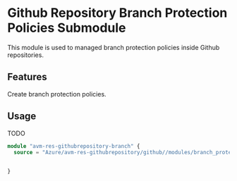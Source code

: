 # Github Repository Branch Protection Policies Submodule

This module is used to managed branch protection policies inside Github repositories.

## Features

Create branch protection policies.

## Usage

TODO

```terraform
module "avm-res-githubrepository-branch" {
  source = "Azure/avm-res-githubrepository/github//modules/branch_protection"


}
```
